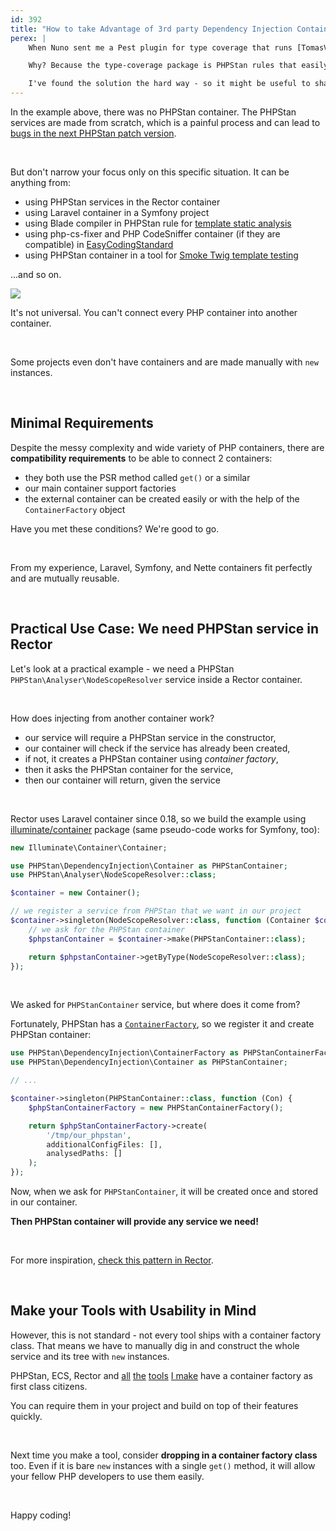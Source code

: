 ```yaml
---
id: 392
title: "How to take Advantage of 3rd party Dependency Injection Container"
perex: |
    When Nuno sent me a Pest plugin for type coverage that runs [TomasVotruba/type-coverage](https://github.com/TomasVotruba/type-coverage), I looked for the PHPStan container use.

    Why? Because the type-coverage package is PHPStan rules that easily plugin into PHPStan. But what if you want to use them in a tool that has a different container?

    I've found the solution the hard way - so it might be useful to share it with you to save you the trouble.
---
```


In the example above, there was no PHPStan container. The PHPStan services are made from scratch, which is a painful process and can lead to [bugs in the next PHPStan patch version](https://github.com/pestphp/pest-plugin-type-coverage/pull/12).

<br>

But don't narrow your focus only on this specific situation. It can be anything from:

* using PHPStan services in the Rector container
* using Laravel container in a Symfony project
* using Blade compiler in PHPStan rule for [template static analysis](https://tomasvotruba.com/blog/introducing-bladestan-phpstan-analysis-of-blade-templates/)
* using php-cs-fixer and PHP CodeSniffer container (if they are compatible) in [EasyCodingStandard](https://github.com/symplify/easy-coding-standard/)
* using PHPStan container in a tool for [Smoke Twig template testing](/blog/twig-smoke-rendering-why-do-we-even-need-it/)

...and so on.

<img src="https://github.com/TomasVotruba/tomasvotruba.com/assets/924196/4fb5af38-99dd-4319-904e-59ceb3454b58" class="img-thumbnail" style="max-width: 35em">

<br>

It's not universal. You can't connect every PHP container into another container.

<br>

Some projects even don't have containers and are made manually with `new` instances.

<br>

## Minimal Requirements

Despite the messy complexity and wide variety of PHP containers, there are **compatibility requirements** to be able to connect 2 containers:

* they both use the PSR method called `get()` or a similar
* our main container support factories
* the external container can be created easily or with the help of the `ContainerFactory` object

Have you met these conditions? We're good to go.

<br>

From my experience, Laravel, Symfony, and Nette containers fit perfectly and are mutually reusable.

<br>

## Practical Use Case: We need PHPStan service in Rector

Let's look at a practical example - we need a PHPStan `PHPStan\Analyser\NodeScopeResolver` service inside a Rector container.

<br>

How does injecting from another container work?

* our service will require a PHPStan service in the constructor,
* our container will check if the service has already been created,
* if not, it creates a PHPStan container using *container factory*,
* then it asks the PHPStan container for the service,
* then our container will return, given the service

<br>

Rector uses Laravel container since 0.18, so we build the example using [illuminate/container](https://laravel.com/docs/10.x/container) package (same pseudo-code works for Symfony, too):

```php
new Illuminate\Container\Container;

use PHPStan\DependencyInjection\Container as PHPStanContainer;
use PHPStan\Analyser\NodeScopeResolver::class;

$container = new Container();

// we register a service from PHPStan that we want in our project
$container->singleton(NodeScopeResolver::class, function (Container $container) {
    // we ask for the PHPStan container
    $phpstanContainer = $container->make(PHPStanContainer::class);

    return $phpstanContainer->getByType(NodeScopeResolver::class);
});
```

<br>

We asked for `PHPStanContainer` service, but where does it come from?

Fortunately, PHPStan has a [`ContainerFactory`](https://github.com/phpstan/phpstan-src/blob/1.11.x/src/DependencyInjection/ContainerFactory.php), so we register it and create PHPStan container:

```php
use PHPStan\DependencyInjection\ContainerFactory as PHPStanContainerFactory;
use PHPStan\DependencyInjection\Container as PHPStanContainer;

// ...

$container->singleton(PHPStanContainer::class, function (Con) {
    $phpStanContainerFactory = new PHPStanContainerFactory();

    return $phpStanContainerFactory->create(
        '/tmp/our_phpstan',
        additionalConfigFiles: [],
        analysedPaths: []
    );
});
```

Now, when we ask for `PHPStanContainer`, it will be created once and stored in our container.

**Then PHPStan container will provide any service we need!**

<br>

For more inspiration, [check this pattern in Rector](https://github.com/rectorphp/rector-src/blob/main/packages/NodeTypeResolver/DependencyInjection/PHPStanServicesFactory.php).

<br>

## Make your Tools with Usability in Mind

However, this is not standard - not every tool ships with a container factory class. That means we have to manually dig in and construct the whole service and its tree with `new` instances.

PHPStan, ECS, Rector and [all](https://github.com/TomasVotruba/type-coverage) [the](https://github.com/TomasVotruba/lines) [tools](https://github.com/TomasVotruba/class-leak) [I make](https://github.com/TomasVotruba/bladestan) have a container factory as first class citizens.

You can require them in your project and build on top of their features quickly.

<br>

Next time you make a tool, consider **dropping in a container factory class** too. Even if it is bare `new` instances with a single `get()` method, it will allow your fellow PHP developers to use them easily.

<br>

Happy coding!
